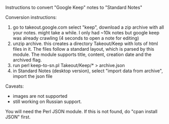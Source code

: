 Instructions to convert "Google Keep" notes to "Standard Notes"

Conversion instructions:
1. go to takeout.google.com
  select "keep", download a zip archive with all your notes. might take a while.
  I only had ~10k notes but google keep was already crawling (4 seconds to open a note for editing)
2. unzip archive. this creates a directory Takeout/Keep with lots of html files in it.
  The files follow a standard layout, which is parsed by this module.
  The module supports title, content, creation date and the archived flag. 
3. run perl keep-to-sn.pl Takeout/Keep/* > archive.json
4. in Standard Notes (desktop version), select "import data from archive", import the json file

Caveats:
- images are not supported
- still working on Russian support.

You will need the Perl JSON module. If this is not found,
do "cpan install JSON" first.
